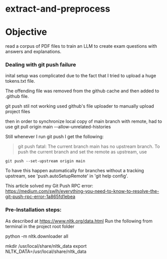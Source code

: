 # extract-and-preprocess

# Objective
read a corpus of PDF files to train an LLM to create exam questions with answers and explanations.

### Dealing with git push failure
inital setup was complicated due to the fact that
I tried to upload a huge tokens.txt file.

The offending file was removed from the github cache
and then added to .github file.

git push stil not working
used github's file uploader to manually upload project
files

then in order to synchronize local copy of main branch
with remote, had to use 
git pull origin main --allow-unrelated-histories

Still whenever I run git push I get the following:

> git push
fatal: The current branch main has no upstream branch.
To push the current branch and set the remote as upstream, use

    git push --set-upstream origin main

To have this happen automatically for branches without a tracking
upstream, see 'push.autoSetupRemote' in 'git help config'.

This article solved my Git Push RPC error:
https://medium.com/swlh/everything-you-need-to-know-to-resolve-the-git-push-rpc-error-1a865fd1ebea

### Pre-Installation steps:
As described at https://www.nltk.org/data.html
Run the following from terminal in the project root folder

python -m nltk.downloader all

mkdir /usr/local/share/nltk_data
export NLTK_DATA=/usr/local/share/nltk_data
